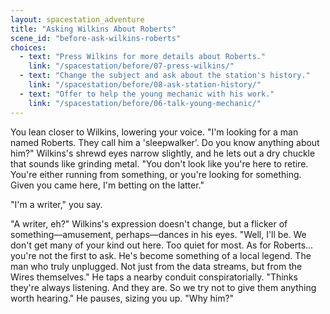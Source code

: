 ```yaml
---
layout: spacestation_adventure
title: "Asking Wilkins About Roberts"
scene_id: "before-ask-wilkins-roberts"
choices:
  - text: "Press Wilkins for more details about Roberts."
    link: "/spacestation/before/07-press-wilkins/"
  - text: "Change the subject and ask about the station's history."
    link: "/spacestation/before/08-ask-station-history/"
  - text: "Offer to help the young mechanic with his work."
    link: "/spacestation/before/06-talk-young-mechanic/"
---
```


You lean closer to Wilkins, lowering your voice. "I'm looking for a man named Roberts. They call him a 'sleepwalker'. Do you know anything about him?" Wilkins's shrewd eyes narrow slightly, and he lets out a dry chuckle that sounds like grinding metal. "You don't look like you're here to retire. You're either running from something, or you're looking for something. Given you came here, I'm betting on the latter."

"I'm a writer," you say.

"A writer, eh?" Wilkins's expression doesn't change, but a flicker of something—amusement, perhaps—dances in his eyes. "Well, I'll be. We don't get many of your kind out here. Too quiet for most. As for Roberts... you're not the first to ask. He's become something of a local legend. The man who truly unplugged. Not just from the data streams, but from the Wires themselves." He taps a nearby conduit conspiratorially. "Thinks they're always listening. And they are. So we try not to give them anything worth hearing." He pauses, sizing you up. "Why him?"
